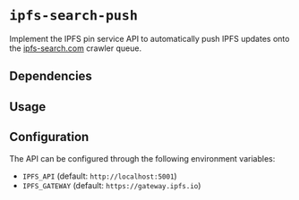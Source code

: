# `ipfs-search-push`

Implement the IPFS pin service API to automatically push IPFS updates onto the [ipfs-search.com](https://ipfs-search.com) crawler queue.

## Dependencies


## Usage


## Configuration

The API can be configured through the following environment variables:

- `IPFS_API` (default: `http://localhost:5001`)
- `IPFS_GATEWAY` (default: `https://gateway.ipfs.io`)
